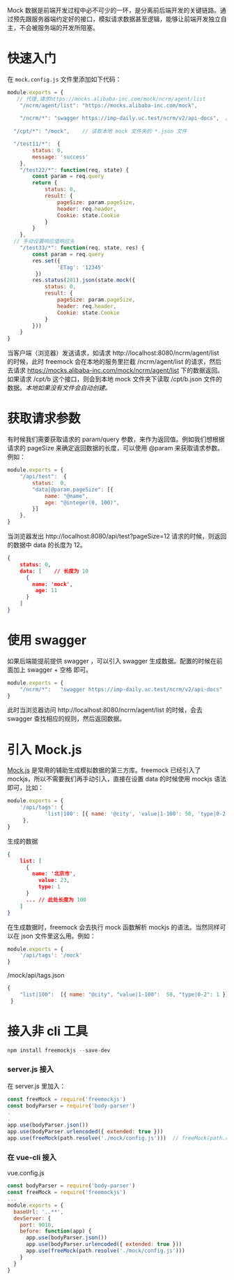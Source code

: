 Mock 数据是前端开发过程中必不可少的一环，是分离前后端开发的关键链路。通过预先跟服务器端约定好的接口，模拟请求数据甚至逻辑，能够让前端开发独立自主，不会被服务端的开发所阻塞。
# 快速入门
在 `mock.config.js` 文件里添加如下代码：

```js
module.exports = {
   // 代理,请求https://mocks.alibaba-inc.com/mock/ncrm/agent/list
	"/ncrm/agent/list": "https://mocks.alibaba-inc.com/mock",   
  
	"/ncrm/*": "swagger https://imp-daily.uc.test/ncrm/v2/api-docs",  // swagger
  
  "/cpt/*": "/mock",    // 读取本地 mock 文件夹的 *.json 文件

  "/test11/*":  {
        status: 0,
        message: 'success'
    },
	"/test22/*": function(req, state) {
	  	const param = req.query
        return {
            status: 0,
            result: {
                pageSize: param.pageSize,
                header: req.header,
                Cookie: state.Cookie
            }
        }
    },
  // 手动设置响应值响应头
	"/test33/*": function(req, state, res) {
        const param = req.query
        res.set({
                'ETag': '12345'
         })
        res.status(201).json(state.mock({
            status: 0,
            result: {
                pageSize: param.pageSize,
                header: req.header,
                Cookie: state.Cookie
            }
        }))
    }
}
```
当客户端（浏览器）发送请求，如请求 http://localhost:8080/ncrm/agent/list 的时候，此时 freemock 会在本地的服务里拦截 /ncrm/agent/list 的请求，然后去请求 https://mocks.alibaba-inc.com/mock/ncrm/agent/list 下的数据返回。
如果请求 /cpt/b 这个接口，则会到本地 mock 文件夹下读取 /cpt/b.json 文件的数据。_本地如果没有文件会自动创建。_

# 获取请求参数
有时候我们需要获取请求的 param/query 参数，来作为返回值。例如我们想根据请求的 pageSize 来确定返回数据的长度，可以使用 @param 来获取请求参数。例如：
```js
module.exports = {
	"/api/test":  {
        status:  0,
        "data|@param.pageSize": [{
            name: "@name",
            age: "@integer(0, 100)",
        }]
    },
}
```
当浏览器发出 http://localhost:8080/api/test?pageSize=12 请求的时候，则返回的数据中 data 的长度为 12。

``` json
{
	status: 0,
  	data: [    // 长度为 10
	  {
	  	name: 'mock',
		 age: 11
	  }
	]
}
```
# 使用 swagger 
如果后端能提前提供 swagger ，可以引入 swagger  生成数据。配置的时候在前面加上 swagger + 空格 即可。
```js
module.exports = {
	"/ncrm/*":   "swagger https://imp-daily.uc.test/ncrm/v2/api-docs"
}
```
此时当浏览器访问 http://localhost:8080/ncrm/agent/list 的时候，会去 swagger 查找相应的规则，然后返回数据。

# 引入 Mock.js
[Mock.js](http://mockjs.com/) 是常用的辅助生成模拟数据的第三方库。freemock 已经引入了 mockjs，所以不需要我们再手动引入，直接在设置 data 的时候使用 mockjs 语法即可，比如：
```js
module.exports = {
	'/api/tags': {
    		'list|100': [{ name: '@city', 'value|1-100': 50, 'type|0-2': 1 }],
     },
}
```
生成的数据
```json
{
	list: [
	  {
	  	name: '北京市',
		  value: 23,
		  type: 1
	  }
	  ... // 此处长度为 100
	]
}
```

在生成数据时，freemock 会去执行 mock 函数解析 mockjs 的语法。当然同样可以在 json 文件里这么用。例如：
```js
module.exports = {
	'/api/tags': '/mock'
}
```
/mock/api/tags.json
```js
{
    "list|100":  [{ name: "@city", "value|1-100":  50, "type|0-2": 1 }]
 }
```

# 接入非 cli 工具
```js
npm install freemockjs --save-dev
```

### server.js 接入
在 server.js 里加入：

```js
const freeMock = require('freemockjs')
const bodyParser = require('body-parser')   
.
.
app.use(bodyParser.json())
app.use(bodyParser.urlencoded({ extended: true }))
app.use(freeMock(path.resolve('./mock/config.js')))  // freeMock(path.resolve('./mock/config.js') 为配置文件的地址
```
### 在 vue-cli 接入
vue.config.js
```js
const bodyParser = require('body-parser')
const freeMock = require('freemockjs')
...
module.exports = {
  baseUrl: '..**',
  devServer: {
    port: 9010,
    before: function(app) {
      app.use(bodyParser.json())
      app.use(bodyParser.urlencoded({ extended: true }))
      app.use(freeMock(path.resolve('./mock/config.js')))
    }
  }
}

```